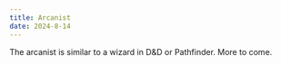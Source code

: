 ```yaml
---
title: Arcanist
date: 2024-8-14
---
```


The arcanist is similar to a wizard in D&D or Pathfinder. More to come.